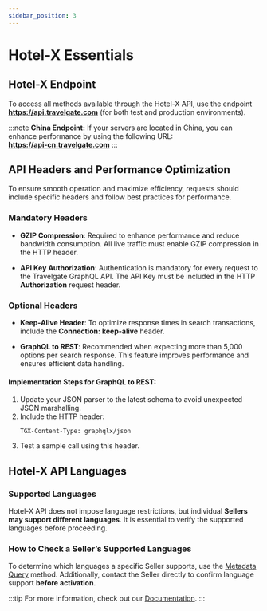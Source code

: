```yaml
---
sidebar_position: 3
---
```


# Hotel-X Essentials

## Hotel-X Endpoint

To access all methods available through the Hotel-X API, use the endpoint **https://api.travelgate.com** (for both test and production environments).

:::note
**China Endpoint:** If your servers are located in China, you can enhance performance by using the following URL:  
**https://api-cn.travelgate.com**
:::

## API Headers and Performance Optimization

To ensure smooth operation and maximize efficiency, requests should include specific headers and follow best practices for performance.

### Mandatory Headers

- **GZIP Compression**: Required to enhance performance and reduce bandwidth consumption. All live traffic must enable GZIP compression in the HTTP header.

- **API Key Authorization**: Authentication is mandatory for every request to the Travelgate GraphQL API. The API Key must be included in the HTTP **Authorization** request header.

### Optional Headers

- **Keep-Alive Header**: To optimize response times in search transactions, include the **Connection: keep-alive** header.

- **GraphQL to REST**: Recommended when expecting more than 5,000 options per search response. This feature improves performance and ensures efficient data handling.

#### Implementation Steps for GraphQL to REST:
1. Update your JSON parser to the latest schema to avoid unexpected JSON marshalling.
2. Include the HTTP header:
   ```http
   TGX-Content-Type: graphqlx/json
   ```
3. Test a sample call using this header.

## Hotel-X API Languages

### Supported Languages

Hotel-X API does not impose language restrictions, but individual **Sellers may support different languages**. It is essential to verify the supported languages before proceeding.

### How to Check a Seller’s Supported Languages

To determine which languages a specific Seller supports, use the [Metadata Query](https://knowledge.travelgate.com/hotel-x-development-metadata) method. Additionally, contact the Seller directly to confirm language support **before activation**.

:::tip
For more information, check out our [Documentation](/docs/apis/for-buyers/hotel-x-pull-buyers-api/quickstart/).
:::

